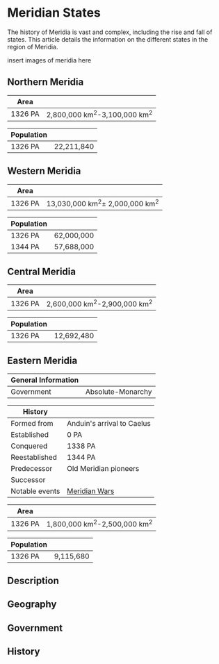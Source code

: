 # Meridian States

The history of Meridia is vast and complex, including the rise and fall of states. This article details the information on the different states in the region of Meridia.

insert images of meridia here

## Northern Meridia

| Area | |
| - | - |
| 1326 PA | 2,800,000 km<sup>2</sup>-3,100,000 km<sup>2</sup> |

| Population | |
| - | - |
| 1326 PA | 22,211,840 |

## Western Meridia

| Area | |
| - | - |
| 1326 PA | 13,030,000 km<sup>2</sup>± 2,000,000 km<sup>2</sup> |

| Population | |
| - | - |
| 1326 PA | 62,000,000 |
| 1344 PA | 57,688,000 |

## Central Meridia

| Area | |
| - | - |
| 1326 PA | 2,600,000 km<sup>2</sup>-2,900,000 km<sup>2</sup> |

| Population | |
| - | - |
| 1326 PA | 12,692,480 |

## Eastern Meridia

| General Information | |
| - | - |
| Government | Absolute-Monarchy |

| History | |
| - | - |
| Formed from | Anduin's arrival to Caelus |
| Established | 0 PA |
| Conquered | 1338 PA | 
| Reestablished | 1344 PA |
| Predecessor | Old Meridian pioneers |
| Successor | |
| Notable events | [Meridian Wars](../../Events/meridian_wars.md) |

| Area | |
| - | - |
| 1326 PA | 1,800,000 km<sup>2</sup>-2,500,000 km<sup>2</sup> |

| Population | |
| - | - |
| 1326 PA | 9,115,680 |

## Description

## Geography

## Government

## History
